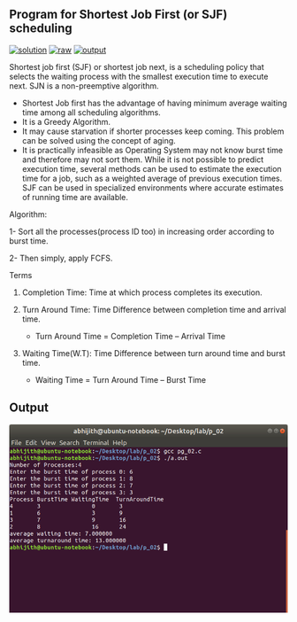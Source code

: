## Program for Shortest Job First (or SJF) scheduling

[![solution](https://img.shields.io/badge/View-Solution-blue.svg?logo=appveyor&longCache=true&style=for-the-badge)](https://github.com/KTU-CSE/System-Software-lab/blob/master/CPU%20Scheduling/SJF/2.sjf.c)
[![raw](https://img.shields.io/badge/-raw-green.svg?logo=appveyor&longCache=true&style=for-the-badge )](https://github.com/KTU-CSE/System-Software-lab/raw/master/CPU%20Scheduling/SJF/2.sjf.c)
[![output](https://img.shields.io/badge/-output-ff69b4.svg?logo=appveyor&longCache=true&style=for-the-badge)](https://github.com/KTU-CSE/System-Software-lab/blob/master/CPU%20Scheduling/SJF/README.md#output)

Shortest job first (SJF) or shortest job next, is a scheduling policy that selects the waiting process with the smallest execution time to execute next. SJN is a non-preemptive algorithm.

- Shortest Job first has the advantage of having minimum average waiting time among all scheduling algorithms.
- It is a Greedy Algorithm.
- It may cause starvation if shorter processes keep coming. This problem can be solved using the concept of aging.
- It is practically infeasible as Operating System may not know burst time and therefore may not sort them. While it is not possible to predict execution time, several methods can be used to estimate the execution time for a job, such as a weighted average of previous execution times. SJF can be used in specialized environments where accurate estimates of running time are available.

Algorithm:

1- Sort all the processes(process ID too) in increasing order according to burst time.

2- Then simply, apply FCFS.

Terms

1. Completion Time: Time at which process completes its execution.

2. Turn Around Time: Time Difference between completion time and arrival time. 
    - Turn Around Time = Completion Time – Arrival Time

3. Waiting Time(W.T): Time Difference between turn around time and burst time.
    - Waiting Time = Turn Around Time – Burst Time  

## Output

![output_img](/.github/out_img/p_02_out.jpg)
